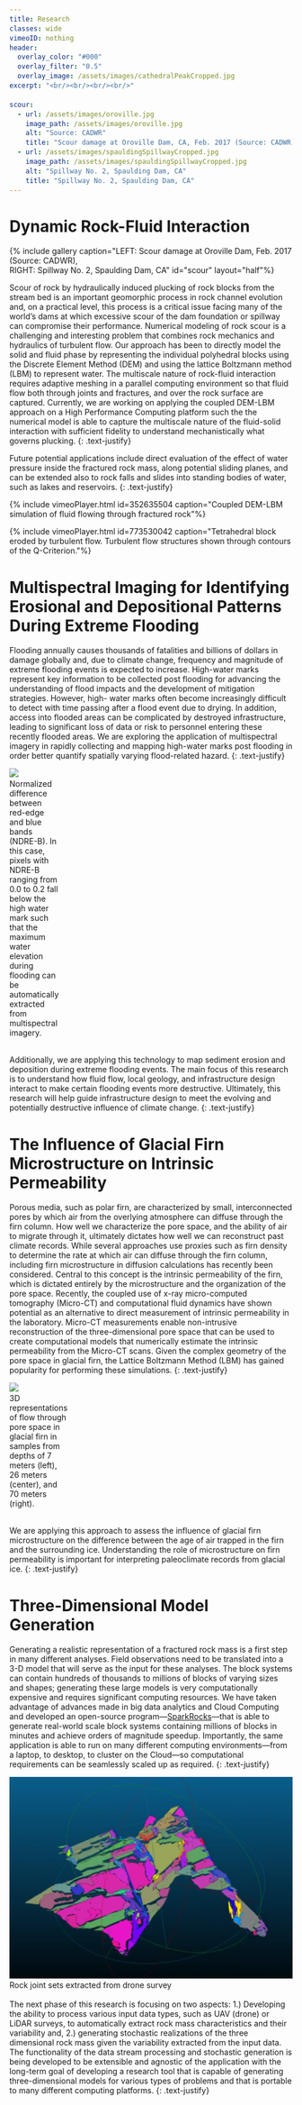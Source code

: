 ```yaml
---
title: Research
classes: wide
vimeoID: nothing
header:
  overlay_color: "#000"
  overlay_filter: "0.5"
  overlay_image: /assets/images/cathedralPeakCropped.jpg
excerpt: "<br/><br/><br/><br/>"  

scour:
  - url: /assets/images/oroville.jpg
    image_path: /assets/images/oroville.jpg
    alt: "Source: CADWR"
    title: "Scour damage at Oroville Dam, CA, Feb. 2017 (Source: CADWR)"
  - url: /assets/images/spauldingSpillwayCropped.jpg
    image_path: /assets/images/spauldingSpillwayCropped.jpg
    alt: "Spillway No. 2, Spaulding Dam, CA"
    title: "Spillway No. 2, Spaulding Dam, CA"
---
```


# Dynamic Rock-Fluid Interaction

{% include gallery caption="LEFT: Scour damage at Oroville Dam, Feb. 2017 (Source: CADWR),<br/>RIGHT: Spillway No. 2, Spaulding Dam, CA" id="scour" layout="half"%}

Scour of rock by hydraulically induced plucking of rock blocks from
the stream bed is an important geomorphic process in rock channel
evolution and, on a practical level, this process is a critical issue
facing many of the world’s dams at which excessive scour of the dam
foundation or spillway can compromise their performance. Numerical
modeling of rock scour is a challenging and interesting problem that
combines rock mechanics and hydraulics of turbulent flow. Our approach
has been to directly model the solid and fluid phase by representing
the individual polyhedral blocks using the Discrete Element Method
(DEM) and using the lattice Boltzmann method (LBM) to represent water.
The multiscale nature of rock-fluid interaction requires adaptive
meshing in a parallel computing environment so that fluid flow both
through joints and fractures, and over the rock surface are captured.
Currently, we are working on applying the coupled DEM-LBM approach on
a High Performance Computing platform such the the numerical model is
able to capture the multiscale nature of the fluid-solid interaction
with sufficient fidelity to understand mechanistically what governs
plucking.
{: .text-justify}

Future potential applications include direct evaluation of the effect
of water pressure inside the fractured rock mass, along potential
sliding planes, and can be extended also to rock falls and slides into
standing bodies of water, such as lakes and reservoirs.
{: .text-justify}

{% include vimeoPlayer.html id=352635504 caption="Coupled DEM-LBM simulation of fluid flowing through fractured rock"%}
<br/>

{% include vimeoPlayer.html id=773530042 caption="Tetrahedral block eroded by turbulent flow. Turbulent flow structures shown through contours of the Q-Criterion."%}
<br/>

# Multispectral Imaging for Identifying Erosional and Depositional Patterns During Extreme Flooding

Flooding annually causes thousands of fatalities and billions of dollars in
damage globally and, due to climate change, frequency and magnitude of extreme
flooding events is expected to increase. High-water marks represent key
information to be collected post flooding for advancing the understanding of
flood impacts and the development of mitigation strategies. However, high- water
marks often become increasingly difficult to detect with time passing after a
flood event due to drying. In addition, access into flooded areas can be
complicated by destroyed infrastructure, leading to significant loss of data or
risk to personnel entering these recently flooded areas. We are exploring the
application of multispectral imagery in rapidly collecting and mapping
high-water marks post flooding in order better quantify spatially varying
flood-related hazard.
{: .text-justify}

<div class="image" style="display:table;">
    <img src="/assets/images/highWater.jpg" class="center"/>
    <div style="display:table-caption;caption-side:bottom;" class="center">Normalized difference between red-edge and blue bands (NDRE-B). In this case, pixels with NDRE-B ranging from 0.0 to 0.2 fall below the high water mark such that the maximum water elevation during flooding can be automatically extracted from multispectral imagery.</div>
</div>
<br/>

Additionally, we are applying this technology to map sediment erosion and
deposition during extreme flooding events. The main focus of this research is to
understand how fluid flow, local geology, and infrastructure design interact to
make certain flooding events more destructive. Ultimately, this research will
help guide infrastructure design to meet the evolving and potentially
destructive influence of climate change.
{: .text-justify}

# The Influence of Glacial Firn Microstructure on Intrinsic Permeability

Porous media, such as polar firn, are characterized by small, interconnected
pores by which air from the overlying atmosphere can diffuse through the firn
column. How well we characterize the pore space, and the ability of air to
migrate through it, ultimately dictates how well we can reconstruct past climate
records. While several approaches use proxies such as firn density to determine
the rate at which air can diffuse through the firn column, including firn
microstructure in diffusion calculations has recently been considered. Central
to this concept is the intrinsic permeability of the firn, which is dictated
entirely by the microstructure and the organization of the pore space. Recently,
the coupled use of x-ray micro-computed tomography (Micro-CT) and computational
fluid dynamics have shown potential as an alternative to direct measurement of
intrinsic permeability in the laboratory. Micro-CT
measurements enable non-intrusive reconstruction of the three-dimensional pore
space that can be used to create computational models that numerically estimate
the intrinsic permeability from the Micro-CT scans. Given the complex geometry
of the pore space in glacial firn, the Lattice Boltzmann Method (LBM) has gained
popularity for performing these simulations.
{: .text-justify}

<div class="image" style="display:table;">
    <img src="/assets/images/firnCubes.png" class="center"/>
    <div style="display:table-caption;caption-side:bottom;" class="center">3D representations of flow through pore space in glacial firn in
    samples from depths of 7 meters (left), 26 meters (center), and 70 meters (right).</div>
</div>
<br/>

We are applying this approach to assess the influence of glacial firn
microstructure on the difference between the age of air trapped in the firn and
the surrounding ice. Understanding the role of microstructure on firn
permeability is important for interpreting paleoclimate records from glacial
ice.
{: .text-justify}

# Three-Dimensional Model Generation

Generating a realistic representation of a fractured rock mass is a
first step in many different analyses. Field observations need to be
translated into a 3-D model that will serve as the input for these
analyses. The block systems can contain hundreds of thousands to
millions of blocks of varying sizes and shapes; generating these large
models is very computationally expensive and requires significant
computing resources. We have taken advantage of advances made in big
data analytics and Cloud Computing and developed an open-source
program&mdash;<a href="https://github.com/GeosystemsLab/spark-rocks">SparkRocks</a>&mdash;that is able to generate real-world
scale block systems containing millions of blocks in minutes and
achieve orders of magnitude speedup. Importantly, the same application
is able to run on many different computing environments&mdash;from a
laptop, to desktop, to cluster on the Cloud&mdash;so computational
requirements can be seamlessly scaled up as required.
{: .text-justify}

<div class="image" style="display:table;">
    <img src="/assets/images/joints.png" class="center"/>
    <div style="display:table-caption;caption-side:bottom;" class="center">Rock joint sets extracted from drone survey</div>
</div>

<br />
The next phase of this research is focusing on two aspects: 1.)
Developing the ability to process various input data types, such as
UAV (drone) or LiDAR surveys, to automatically extract rock mass
characteristics and their variability and, 2.) generating stochastic
realizations of the three dimensional rock mass given the variability
extracted from the input data. The functionality of the data stream
processing and stochastic generation is being developed to be
extensible and agnostic of the application with the long-term goal of
developing a research tool that is capable of generating
three-dimensional models for various types of problems and that is
portable to many different computing platforms.
{: .text-justify}

